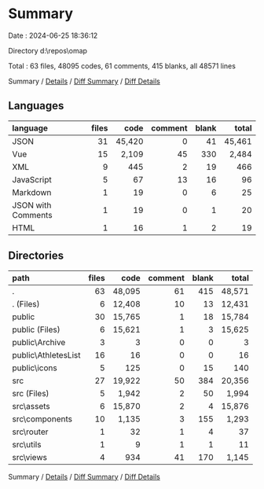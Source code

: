 # Summary

Date : 2024-06-25 18:36:12

Directory d:\\repos\\omap

Total : 63 files,  48095 codes, 61 comments, 415 blanks, all 48571 lines

Summary / [Details](details.md) / [Diff Summary](diff.md) / [Diff Details](diff-details.md)

## Languages
| language | files | code | comment | blank | total |
| :--- | ---: | ---: | ---: | ---: | ---: |
| JSON | 31 | 45,420 | 0 | 41 | 45,461 |
| Vue | 15 | 2,109 | 45 | 330 | 2,484 |
| XML | 9 | 445 | 2 | 19 | 466 |
| JavaScript | 5 | 67 | 13 | 16 | 96 |
| Markdown | 1 | 19 | 0 | 6 | 25 |
| JSON with Comments | 1 | 19 | 0 | 1 | 20 |
| HTML | 1 | 16 | 1 | 2 | 19 |

## Directories
| path | files | code | comment | blank | total |
| :--- | ---: | ---: | ---: | ---: | ---: |
| . | 63 | 48,095 | 61 | 415 | 48,571 |
| . (Files) | 6 | 12,408 | 10 | 13 | 12,431 |
| public | 30 | 15,765 | 1 | 18 | 15,784 |
| public (Files) | 6 | 15,621 | 1 | 3 | 15,625 |
| public\\Archive | 3 | 3 | 0 | 0 | 3 |
| public\\AthletesList | 16 | 16 | 0 | 0 | 16 |
| public\\icons | 5 | 125 | 0 | 15 | 140 |
| src | 27 | 19,922 | 50 | 384 | 20,356 |
| src (Files) | 5 | 1,942 | 2 | 50 | 1,994 |
| src\\assets | 6 | 15,870 | 2 | 4 | 15,876 |
| src\\components | 10 | 1,135 | 3 | 155 | 1,293 |
| src\\router | 1 | 32 | 1 | 4 | 37 |
| src\\utils | 1 | 9 | 1 | 1 | 11 |
| src\\views | 4 | 934 | 41 | 170 | 1,145 |

Summary / [Details](details.md) / [Diff Summary](diff.md) / [Diff Details](diff-details.md)